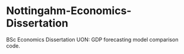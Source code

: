 # Nottingahm-Economics-Dissertation
BSc Economics Dissertation UON: GDP forecasting model comparison code.
